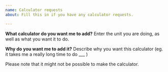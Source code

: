 ```yaml
---
name: Calculator requests
about: Fill this in if you have any calculator requests.

---
```


**What calculator do you want me to add?**
Enter the unit you are doing, as well as what you want it to do.

**Why do you want me to add it?**
Describe why you want this calculator (eg. it takes me a really long time to do ___ )

Please note that it might not be possible to make the calculator.
